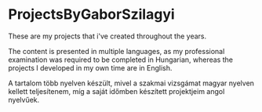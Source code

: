 # ProjectsByGaborSzilagyi
These are my projects that i've created throughout the years.

The content is presented in multiple languages, as my professional examination was required to be completed in Hungarian, whereas the projects I developed in my own time are in English.

A tartalom több nyelven készült, mivel a szakmai vizsgámat magyar nyelven kellett teljesítenem, míg a saját időmben készített projektjeim angol nyelvűek.